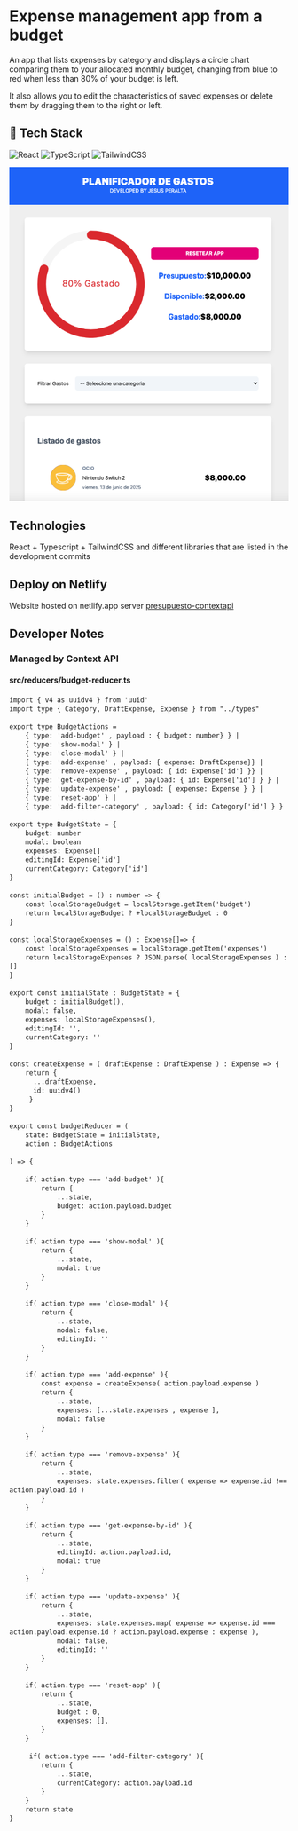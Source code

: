 # Expense management app from a budget
An app that lists expenses by category and displays a circle chart comparing them to your allocated monthly budget, changing from blue to red when less than 80% of your budget is left.

It also allows you to edit the characteristics of saved expenses or delete them by dragging them to the right or left.

## 🚀 Tech Stack
![React](https://img.shields.io/badge/React-61DAFB?style=for-the-badge&logo=react&logoColor=black)
![TypeScript](https://img.shields.io/badge/TypeScript-3178C6?style=for-the-badge&logo=typescript&logoColor=white)
![TailwindCSS](https://img.shields.io/badge/TailwindCSS-06B6D4?style=for-the-badge&logo=tailwindcss&logoColor=white)

![Screenshot](src/assets/screenshot.png)
## Technologies
React + Typescript + TailwindCSS and different libraries that are listed in the development commits
## Deploy on Netlify
Website hosted on netlify.app server
[presupuesto-contextapi](https://presupuesto-contetextapi.netlify.app/)
## Developer Notes
### Managed by Context API
#### src/reducers/budget-reducer.ts
```
import { v4 as uuidv4 } from 'uuid'
import type { Category, DraftExpense, Expense } from "../types"

export type BudgetActions = 
    { type: 'add-budget' , payload : { budget: number} } |
    { type: 'show-modal' } |
    { type: 'close-modal' } |
    { type: 'add-expense' , payload: { expense: DraftExpense}} |
    { type: 'remove-expense' , payload: { id: Expense['id'] }} |
    { type: 'get-expense-by-id' , payload: { id: Expense['id'] } } |
    { type: 'update-expense' , payload: { expense: Expense } } |
    { type: 'reset-app' } |
    { type: 'add-filter-category' , payload: { id: Category['id'] } }

export type BudgetState = {
    budget: number
    modal: boolean
    expenses: Expense[]
    editingId: Expense['id']
    currentCategory: Category['id']
}

const initialBudget = () : number => {
    const localStorageBudget = localStorage.getItem('budget')
    return localStorageBudget ? +localStorageBudget : 0
}

const localStorageExpenses = () : Expense[]=> {
    const localStorageExpenses = localStorage.getItem('expenses')
    return localStorageExpenses ? JSON.parse( localStorageExpenses ) : []
}

export const initialState : BudgetState = {
    budget : initialBudget(),
    modal: false,
    expenses: localStorageExpenses(),
    editingId: '',
    currentCategory: ''
}

const createExpense = ( draftExpense : DraftExpense ) : Expense => {
    return { 
      ...draftExpense,
      id: uuidv4()  
     }
}

export const budgetReducer = (
    state: BudgetState = initialState,
    action : BudgetActions

) => {

    if( action.type === 'add-budget' ){
        return {
            ...state,
            budget: action.payload.budget
        }
    }

    if( action.type === 'show-modal' ){
        return {
            ...state,
            modal: true
        }
    }

    if( action.type === 'close-modal' ){
        return {
            ...state,
            modal: false,
            editingId: ''
        }
    }

    if( action.type === 'add-expense' ){
        const expense = createExpense( action.payload.expense )
        return {
            ...state,
            expenses: [...state.expenses , expense ],
            modal: false
        }
    }

    if( action.type === 'remove-expense' ){
        return {
            ...state,
            expenses: state.expenses.filter( expense => expense.id !== action.payload.id )            
        }
    }

    if( action.type === 'get-expense-by-id' ){
        return {
            ...state,
            editingId: action.payload.id,
            modal: true
        }
    }

    if( action.type === 'update-expense' ){
        return {
            ...state,
            expenses: state.expenses.map( expense => expense.id === action.payload.expense.id ? action.payload.expense : expense ),
            modal: false,
            editingId: ''
        }
    }
 
    if( action.type === 'reset-app' ){
        return {
            ...state,
            budget : 0,
            expenses: [],
        }
    }

     if( action.type === 'add-filter-category' ){
        return {
            ...state,
            currentCategory: action.payload.id
        }
    }
    return state
}
```
